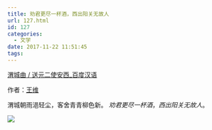 ```yaml
---
title: 劝君更尽一杯酒，西出阳关无故人
url: 127.html
id: 127
categories:
  - 文学
date: 2017-11-22 11:51:45
tags:
---
```


[渭城曲 / 送元二使安西_百度汉语](https://www.baidu.com/link?url=PkvNxTbljnoLMWV4zAiJe97Rn9E4BNx7ZQ8P1vpEOLhlTORCzPDn42BS3ljkNWSPjPCsNlFC4oBTz4YmH6bCAffJLieiER1D4lpXkAi3qKEHlN2jhpqyMvmtjYm0I_HVHYgPYR-AL-qZc1wWKE5thnBNnDY3dNmCoPBItZ4_PQCG1CrGABjJpZkqpMT5rSJXLEIP2HtDXKh9lwKpy8npuqUp-zDNIS1KZ1xWcjYlnCgEeGXy-AZcBrhA2qCpIFWqWpu9E0mcoI5cCDflWKg-p94CuPSdwoKOxlcXjpB7bnYXUZUdDxBRUzquFBZfYLAo&wd=&eqid=9e408ba600023e69000000025a14f3e4)

作者：[王维](https://www.baidu.com/s?wd=%E7%8E%8B%E7%BB%B4&usm=3&ie=utf-8&rsv_cq=%E5%8A%9D%E5%90%9B%E6%9B%B4%E5%B0%BD%E4%B8%80%E6%9D%AF%E9%85%92+%E8%A5%BF%E5%87%BA%E9%98%B3%E5%85%B3%E6%97%A0%E6%95%85%E4%BA%BA&rsv_dl=0_left_exactqa_detail_28239)

渭城朝雨浥轻尘，客舍青青柳色新。 _劝君更尽一杯酒_，_西出阳关无故人_。

![](https://gss3.bdstatic.com/-Po3dSag_xI4khGkpoWK1HF6hhy/baike/w%3D268%3Bg%3D0/sign=f05b3a258544ebf86d716339e1c2b017/8694a4c27d1ed21b95cf2dc3af6eddc451da3f95.jpg)